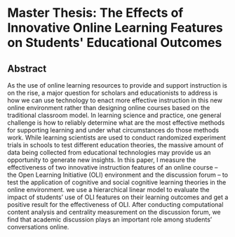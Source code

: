 # Master Thesis: The Effects of Innovative Online Learning Features on Students' Educational Outcomes
## Abstract
As the use of online learning resources to provide and support instruction is on the rise, a major question for scholars and educationists to address is how we can use technology to enact more effective instruction in this new online environment rather than designing online courses based on the traditional classroom model. In learning science and practice, one general challenge is how to reliably determine what are the most effective methods for supporting learning and under what circumstances do those methods work. While learning scientists are used to conduct randomized experiment trials in schools to test different education theories, the massive amount of data being collected from educational technologies may provide us an opportunity to generate new insights. In this paper, I measure the effectiveness of two innovative instruction features of an online course – the Open Learning Initiative (OLI) environment and the discussion forum – to test the application of cognitive and social cognitive learning theories in the online environment. we use a hierarchical linear model to evaluate the impact of students’ use of OLI features on their learning outcomes and get a positive result for the effectiveness of OLI. After conducting computational content analysis and centrality measurement on the discussion forum, we find that academic discussion plays an important role among students’ conversations online. 


